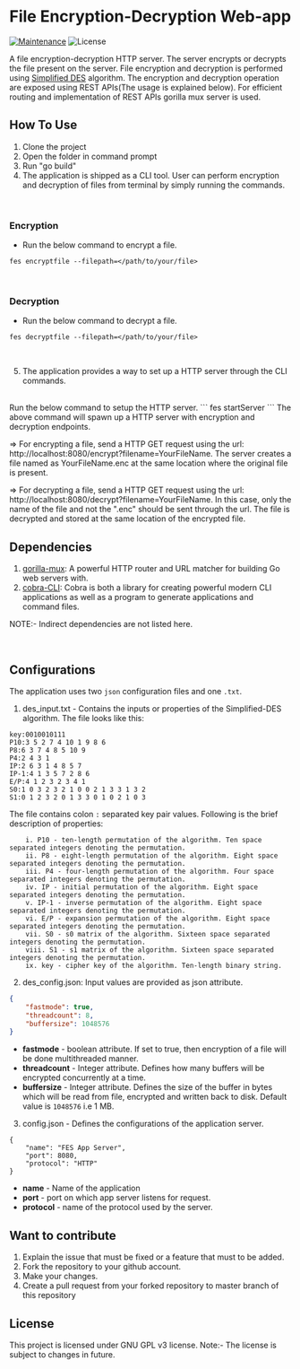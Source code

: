 # File Encryption-Decryption Web-app

[![Maintenance](https://img.shields.io/badge/Maintained%3F-yes-green.svg)](https://GitHub.com/Naereen/StrapDown.js/graphs/commit-activity) ![License](https://img.shields.io/cran/l/devtools)

A file encryption-decryption HTTP server. The server encrypts or decrypts the file present on the server. File encryption and decryption is performed using [Simplified DES](https://www.cs.uri.edu/cryptography/dessimplified.htm#:~:text=Simplified%20DES%20is%20an%20algorithm,on%20blocks%20of%2012%20bits.) algorithm.
The encryption and decryption operation are exposed using REST APIs(The usage is explained below). For efficient routing and implementation of REST APIs gorilla mux server is used.

## How To Use
1. Clone the project
2. Open the folder in command prompt
3. Run "go build"
4. The application is shipped as a CLI tool. User can perform encryption and decryption of files from terminal by simply running the commands.
<br />

### Encryption
* Run the below command to encrypt a file.
```
fes encryptfile --filepath=</path/to/your/file>
```
<br />

### Decryption
* Run the below command to decrypt a file.
```
fes decryptfile --filepath=</path/to/your/file>
```
<br />

5. The application provides a way to set up a HTTP server through the CLI commands.
<br />
Run the below command to setup the HTTP server.
```
fes startServer
```
The above command will spawn up a HTTP server with encryption and decryption endpoints.
<br />

=> For encrypting a file, send a HTTP GET request using the url: http://localhost:8080/encrypt?filename=YourFileName. The server creates a file named as YourFileName.enc at the same location where the original file is present.
<br />

=> For decrypting a file, send a HTTP GET request using the url: http://localhost:8080/decrypt?filename=YourFileName. In this case, only the name of the file and not the ".enc" should be sent through the url. The file is decrypted and stored at the same location of the encrypted file.

## Dependencies
1. [gorilla-mux](https://github.com/gorilla/mux): A powerful HTTP router and URL matcher for building Go web servers with.
2. [cobra-CLI](https://github.com/spf13/cobra): Cobra is both a library for creating powerful modern CLI applications as well as a program to generate applications and command files.

NOTE:- Indirect dependencies are not listed here.

<br>

## Configurations
The application uses two ```json``` configuration files and one ```.txt```.
1. des_input.txt - Contains the inputs or properties of the Simplified-DES algorithm. The file looks like this:
```
key:0010010111
P10:3 5 2 7 4 10 1 9 8 6
P8:6 3 7 4 8 5 10 9
P4:2 4 3 1
IP:2 6 3 1 4 8 5 7
IP-1:4 1 3 5 7 2 8 6
E/P:4 1 2 3 2 3 4 1
S0:1 0 3 2 3 2 1 0 0 2 1 3 3 1 3 2
S1:0 1 2 3 2 0 1 3 3 0 1 0 2 1 0 3
```
The file contains colon ```:``` separated key pair values. Following is the brief description of properties:
```
    i. P10 - ten-length permutation of the algorithm. Ten space separated integers denoting the permutation.
    ii. P8 - eight-length permutation of the algorithm. Eight space separated integers denoting the permutation.
    iii. P4 - four-length permutation of the algorithm. Four space separated integers denoting the permutation.
    iv. IP - initial permutation of the algorithm. Eight space separated integers denoting the permutation.
    v. IP-1 - inverse permutation of the algorithm. Eight space separated integers denoting the permutation.
    vi. E/P - expansion permutation of the algorithm. Eight space separated integers denoting the permutation.
    vii. S0 - s0 matrix of the algorithm. Sixteen space separated integers denoting the permutation.
    viii. S1 - s1 matrix of the algorithm. Sixteen space separated integers denoting the permutation.
    ix. key - cipher key of the algorithm. Ten-length binary string.
```

2. des_config.json: Input values are provided as json attribute.
```json
{
	"fastmode": true,
	"threadcount": 8,
    "buffersize": 1048576
}
```
* **fastmode** - boolean attribute. If set to true, then encryption of a file will be done multithreaded manner.
* **threadcount** - Integer attribute. Defines how many buffers will be encrypted concurrently at a time.
* **buffersize** - Integer attribute. Defines the size of the buffer in bytes which will be read from file, encrypted and written back to disk. Default value is ```1048576``` i.e 1 MB.

3. config.json - Defines the configurations of the application server.
```
{
	"name": "FES App Server",
	"port": 8080,
    "protocol": "HTTP"
}
```
* **name** - Name of the application
* **port** - port on which app server listens for request.
* **protocol** - name of the protocol used by the server.

## Want to contribute
1. Explain the issue that must be fixed or a feature that must to be added.
2. Fork the repository to your github account.
3. Make your changes.
4. Create a pull request from your forked repository to master branch of this repository

## License
This project is licensed under GNU GPL v3 license.
Note:- The license is subject to changes in future.
